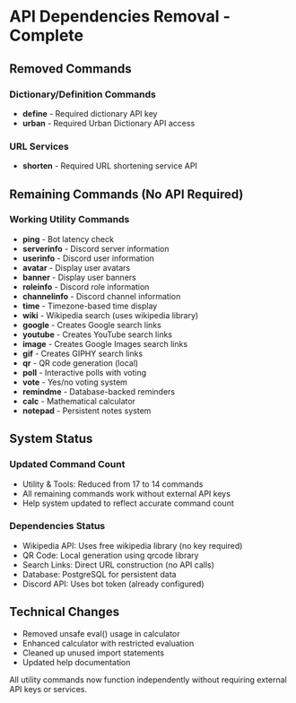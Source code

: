 # API Dependencies Removal - Complete

## Removed Commands

### Dictionary/Definition Commands
- **define** - Required dictionary API key
- **urban** - Required Urban Dictionary API access

### URL Services
- **shorten** - Required URL shortening service API

## Remaining Commands (No API Required)

### Working Utility Commands
- **ping** - Bot latency check
- **serverinfo** - Discord server information
- **userinfo** - Discord user information  
- **avatar** - Display user avatars
- **banner** - Display user banners
- **roleinfo** - Discord role information
- **channelinfo** - Discord channel information
- **time** - Timezone-based time display
- **wiki** - Wikipedia search (uses wikipedia library)
- **google** - Creates Google search links
- **youtube** - Creates YouTube search links
- **image** - Creates Google Images search links
- **gif** - Creates GIPHY search links
- **qr** - QR code generation (local)
- **poll** - Interactive polls with voting
- **vote** - Yes/no voting system
- **remindme** - Database-backed reminders
- **calc** - Mathematical calculator
- **notepad** - Persistent notes system

## System Status

### Updated Command Count
- Utility & Tools: Reduced from 17 to 14 commands
- All remaining commands work without external API keys
- Help system updated to reflect accurate command count

### Dependencies Status
- Wikipedia API: Uses free wikipedia library (no key required)
- QR Code: Local generation using qrcode library
- Search Links: Direct URL construction (no API calls)
- Database: PostgreSQL for persistent data
- Discord API: Uses bot token (already configured)

## Technical Changes
- Removed unsafe eval() usage in calculator
- Enhanced calculator with restricted evaluation
- Cleaned up unused import statements
- Updated help documentation

All utility commands now function independently without requiring external API keys or services.